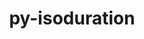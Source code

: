 ---
title: "py-isoduration"
layout: cache
categories: [package, develop-2025-04-27]
meta: {"compilers": ["none"], "num_specs": 3, "num_specs_by_stack": {"data-vis-sdk": 1, "e4s": 1, "e4s-neoverse-v2": 1, "root": 3}, "oss": ["ubuntu20.04", "ubuntu22.04"], "platforms": ["linux"], "stacks": ["data-vis-sdk", "e4s", "e4s-neoverse-v2", "root"], "targets": ["neoverse_v2", "x86_64_v3"], "versions": ["20.11.0"]}
spec_details: [{"compiler": "none", "hash": "emqrvcmrh6lmryagyrhu6ittavxjp3rd", "os": "ubuntu20.04", "platform": "linux", "size": "-", "stacks": ["data-vis-sdk", "root"], "target": "x86_64_v3", "variants": ["build_system=python_pip"], "versions": ["20.11.0"]}, {"compiler": "none", "hash": "myw3fkiwgz6nlr3tg4nvr7fk4u7qvwfi", "os": "ubuntu22.04", "platform": "linux", "size": "-", "stacks": ["e4s-neoverse-v2", "root"], "target": "neoverse_v2", "variants": ["build_system=python_pip"], "versions": ["20.11.0"]}, {"compiler": "none", "hash": "zaiyqvdur55z37nbwxjrg4dbewwye2hg", "os": "ubuntu22.04", "platform": "linux", "size": "-", "stacks": ["e4s", "root"], "target": "x86_64_v3", "variants": ["build_system=python_pip"], "versions": ["20.11.0"]}]
---